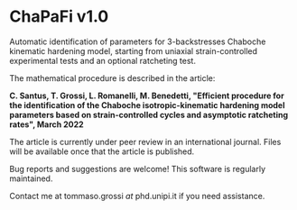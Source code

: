 # ChaPaFi v1.0

Automatic identification of parameters for 3-backstresses Chaboche kinematic hardening model, starting from uniaxial strain-controlled experimental tests and an optional ratcheting test.

The mathematical procedure is described in the article:

**C. Santus, T. Grossi, L. Romanelli, M. Benedetti, "Efficient procedure for the identification of the Chaboche isotropic-kinematic hardening model parameters based on strain-controlled cycles and asymptotic ratcheting rates", March 2022**

The article is currently under peer review in an international journal. 
Files will be available once that the article is published.

Bug reports and suggestions are welcome! This software is regularly maintained.

Contact me at tommaso.grossi _at_ phd.unipi.it if you need assistance.
